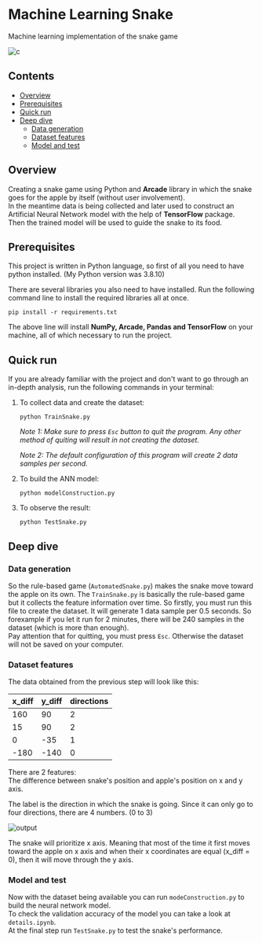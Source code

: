 # Machine Learning Snake
Machine learning implementation of the snake game
  
![c](https://github.com/mhmdParvari/Assignment-6/assets/103634638/7450a490-78b4-45e8-9543-dbf41f534aff)

## Contents
* [Overview](#overview)  
* [Prerequisites](#prerequisites)  
* [Quick run](#quick-run)  
* [Deep dive](#deep-dive)  
  * [Data generation](#data-generation)
  * [Dataset features](#dataset-features)
  * [Model and test](#model-and-test)

## Overview
Creating a snake game using Python and **Arcade** library in which the snake goes for the apple by itself (without user involvement).  
In the meantime data is being collected and later used to construct an Artificial Neural Network model with the help of **TensorFlow** package.  
Then the trained model will be used to guide the snake to its food.

## Prerequisites
This project is written in Python language, so first of all you need to have python installed. (My Python version was 3.8.10)

There are several libraries you also need to have installed. Run the following command line to install the required libraries all at once.
```
pip install -r requirements.txt
```
The above line will install **NumPy, Arcade, Pandas and TensorFlow** on your machine, all of which necessary to run the project.

## Quick run
If you are already familiar with the project and don't want to go through an in-depth analysis, run the following commands in your terminal:  

1. To collect data and create the dataset:
   ```
   python TrainSnake.py
   ```
   *Note 1: Make sure to press `Esc` button to quit the program. Any other method of quiting will result in not creating the dataset.*
   
   *Note 2: The default configuration of this program will create 2 data samples per second.*

2. To build the ANN model:
   ```
   python modelConstruction.py
   ```

3. To observe the result:
   ```
   python TestSnake.py
   ```

## Deep dive

### Data generation
So the rule-based game (`AutomatedSnake.py`) makes the snake move toward the apple on its own. The `TrainSnake.py` is basically the rule-based game but
it collects the feature information over time. So firstly, you must run this file to create the dataset. It will generate 1 data sample
per 0.5 seconds. So forexample if you let it run for 2 minutes, there will be 240 samples in the dataset (which is more than enough).  
Pay attention that for quitting, you must press `Esc`. Otherwise the dataset will not be saved on your computer.

### Dataset features
The data obtained from the previous step will look like this:

<div align="center">
  
| x_diff | y_diff | directions
| ------ | ------ | ---
| 160    | 90     | 2
| 15     | 90     | 2
| 0      | -35    | 1
| -180   | -140   | 0

</div>

There are 2 features:  
The difference between snake's position and apple's position on x and y axis.  

The label is the direction in which the snake is going. Since it can only go to four directions, there are 4 numbers. (0 to 3)
  
![output](https://github.com/mhmdParvari/Assignment-6/assets/103634638/0bd05f7c-51fb-44d5-bad0-cdaeacc93eb1)

The snake will prioritize x axis. Meaning that most of the time it first moves toward the apple on x axis and when their x coordinates are equal (x_diff = 0), 
then it will move through the y axis.

### Model and test
Now with the dataset being available you can run `modeConstruction.py` to build the neural network model.  
To check the validation accuracy of the model you can take a look at `details.ipynb`.  
At the final step run `TestSnake.py` to test the snake's performance.
